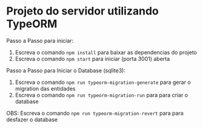 # Projeto do servidor utilizando TypeORM

Passo a Passo para iniciar:

1. Escreva o comando `npm install` para baixar as dependencias do projeto
2. Escreva o comando `npm start` para iniciar (porta 3001) aberta

Passo a Passo para Iniciar o Database (sqlite3):

1. Escreva o comando `npm run typeorm-migration-generate` para gerar o migration das entidades
2. Escreva o comando `npm run typeorm-migration-run` para para criar o database

OBS: Escreva o comando `npm run typeorm-migration-revert` para para desfazer o database
